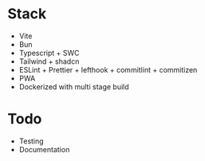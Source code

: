 # Stack

- Vite
- Bun
- Typescript + SWC
- Tailwind + shadcn
- ESLint + Prettier + lefthook + commitlint + commitizen
- PWA
- Dockerized with multi stage build

# Todo

- Testing
- Documentation
